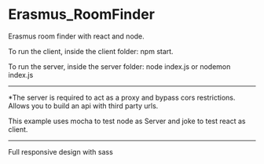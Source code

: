 # Erasmus_RoomFinder

Erasmus room finder with react and node. 

To run the client, inside the client folder: npm start.

To run the server, inside the server folder: node index.js or nodemon index.js

--------

*The server is required to act as a proxy and bypass cors restrictions.
 Allows you to build an api with third party urls.


This example uses mocha to test node as Server  and joke to test react as client.

--------

Full responsive design with sass